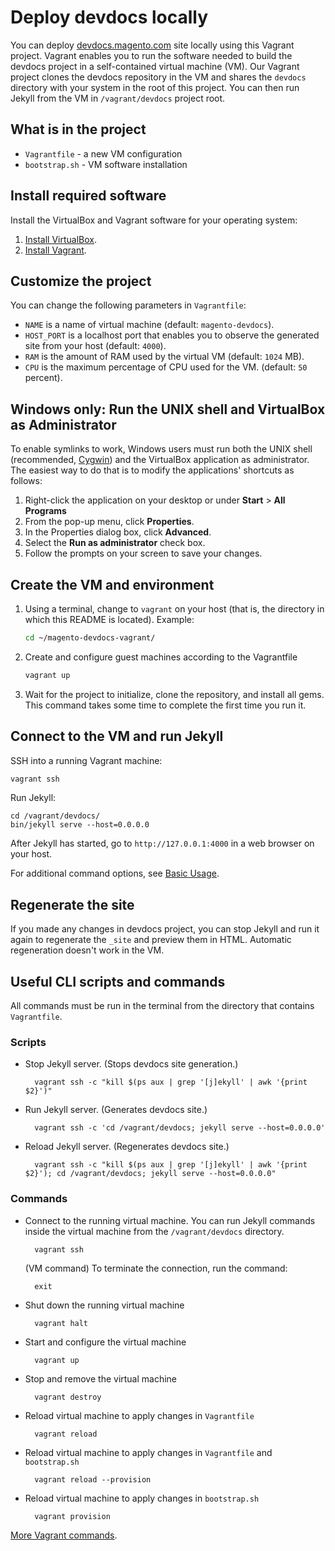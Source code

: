 # Deploy devdocs locally

You can deploy [devdocs.magento.com](http://devdocs.magento.com/) site locally using this Vagrant project. Vagrant enables you to run the software needed to build the devdocs project in a self-contained virtual machine (VM). Our Vagrant project clones the devdocs repository in the VM and shares the `devdocs` directory with your system in the root of this project. You can then run Jekyll from the VM in `/vagrant/devdocs` project root.

## What is in the project

- `Vagrantfile` - a new VM configuration
- `bootstrap.sh` - VM software installation 

## Install required software

Install the VirtualBox and Vagrant software for your operating system:

1. [Install VirtualBox](https://www.virtualbox.org/wiki/Downloads).
2. [Install Vagrant](https://www.vagrantup.com/).

## Customize the project

You can change the following parameters in `Vagrantfile`:

- `NAME` is a name of virtual machine (default: `magento-devdocs`).
- `HOST_PORT` is a localhost port that enables you to observe the generated site from your host (default: `4000`).
- `RAM` is the amount of RAM used by the virtual VM (default: `1024` MB).
- `CPU` is the maximum percentage of CPU used for the VM. (default: `50` percent).

## Windows only: Run the UNIX shell and VirtualBox as Administrator

To enable symlinks to work, Windows users must run both the UNIX shell (recommended, [Cygwin](https://www.cygwin.com/install.html)) and the VirtualBox application as administrator. The easiest way to do that is to modify the applications' shortcuts as follows:

1.  Right-click the application on your desktop or under **Start** > **All Programs**
2.  From the pop-up menu, click **Properties**.
3.  In the Properties dialog box, click **Advanced**.
4.  Select the **Run as administrator** check box.
5.  Follow the prompts on your screen to save your changes.

## Create the VM and environment 

1. Using a terminal, change to `vagrant` on your host (that is, the directory in which this README is located).
   Example:
   ```bash
   cd ~/magento-devdocs-vagrant/
   ```
2. Create and configure guest machines according to the Vagrantfile
   ```bash
   vagrant up
   ```
3. Wait for the project to initialize, clone the repository, and install all gems. This command takes some time to complete the first time you run it.

## Connect to the VM and run Jekyll

SSH into a running Vagrant machine:

```bash
vagrant ssh
```

Run Jekyll:
    
    cd /vagrant/devdocs/
    bin/jekyll serve --host=0.0.0.0

After Jekyll has started, go to `http://127.0.0.1:4000` in a web browser on your host.

For additional command options, see [Basic Usage](https://jekyllrb.com/docs/usage).

## Regenerate the site

If you made any changes in devdocs project, you can stop Jekyll and run it again to regenerate the `_site` and preview them in HTML. Automatic regeneration doesn't work in the VM. 

## Useful CLI scripts and commands

All commands must be run in the terminal from the directory that contains `Vagrantfile`.

### Scripts

- Stop Jekyll server. (Stops devdocs site generation.)

        vagrant ssh -c "kill $(ps aux | grep '[j]ekyll' | awk '{print $2}')"

- Run Jekyll server. (Generates devdocs site.)
 
        vagrant ssh -c 'cd /vagrant/devdocs; jekyll serve --host=0.0.0.0'

- Reload Jekyll server. (Regenerates devdocs site.)

        vagrant ssh -c "kill $(ps aux | grep '[j]ekyll' | awk '{print $2}'); cd /vagrant/devdocs; jekyll serve --host=0.0.0.0"
    
### Commands

- Connect to the running virtual machine. You can run Jekyll commands inside the virtual machine from the `/vagrant/devdocs` directory.

        vagrant ssh

  (VM command) To terminate the connection, run the command:

        exit
        
- Shut down the running virtual machine

        vagrant halt

- Start and configure the virtual machine

        vagrant up

- Stop and remove the virtual machine

        vagrant destroy

- Reload virtual machine to apply changes in `Vagrantfile` 

        vagrant reload

- Reload virtual machine to apply changes in `Vagrantfile` and `bootstrap.sh`

        vagrant reload --provision

- Reload virtual machine to apply changes in `bootstrap.sh`

        vagrant provision

[More Vagrant commands](https://www.vagrantup.com/docs/cli/up.html).